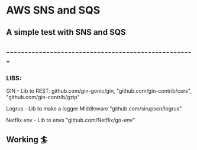 # AWS SNS and SQS

## A simple test with SNS and SQS
## ----------------------------------------------------
### LIBS:
<p>GIN - Lib to REST: <a>github.com/gin-gonic/gin</a>, <a>"github.com/gin-contrib/cors"</a>, <a>"github.com/gin-contrib/gzip"</a></p>
<p>Logrus - Lib to make a logger Middleware <a>"github.com/sirupsen/logrus"</a></p>
<p>Netflix env - Lib to envs <a>"github.com/Netflix/go-env"</a></p>

## Working :surfer: